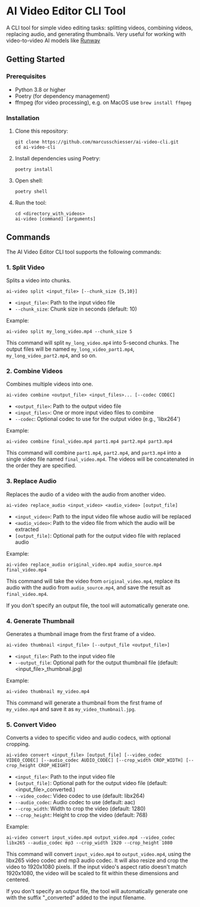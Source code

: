 # AI Video Editor CLI Tool

A CLI tool for simple video editing tasks: splitting videos, combining videos, replacing audio, and generating thumbnails. Very useful for working with video-to-video AI models like [Runway](https://runwayml.com/)

## Getting Started

### Prerequisites

- Python 3.8 or higher
- Poetry (for dependency management)
- ffmpeg (for video processing), e.g. on MacOS use `brew install ffmpeg`

### Installation

1. Clone this repository:
   ```
   git clone https://github.com/marcusschiesser/ai-video-cli.git
   cd ai-video-cli
   ```

2. Install dependencies using Poetry:
   ```
   poetry install 
   ```

3. Open shell:
   ```
   poetry shell
   ```

4. Run the tool:
   ```
   cd <directory_with_videos>
   ai-video [command] [arguments]
   ```

## Commands

The AI Video Editor CLI tool supports the following commands:

### 1. Split Video

Splits a video into chunks.

```
ai-video split <input_file> [--chunk_size {5,10}]
```

- `<input_file>`: Path to the input video file
- `--chunk_size`: Chunk size in seconds (default: 10)

Example:
```
ai-video split my_long_video.mp4 --chunk_size 5
```

This command will split `my_long_video.mp4` into 5-second chunks. The output files will be named 
`my_long_video_part1.mp4`, `my_long_video_part2.mp4`, and so on.


### 2. Combine Videos

Combines multiple videos into one.

```
ai-video combine <output_file> <input_files>... [--codec CODEC]
```

- `<output_file>`: Path to the output video file
- `<input_files>`: One or more input video files to combine
- `--codec`: Optional codec to use for the output video (e.g., 'libx264')

Example:
```
ai-video combine final_video.mp4 part1.mp4 part2.mp4 part3.mp4
```

This command will combine `part1.mp4`, `part2.mp4`, and `part3.mp4` into a single video file named `final_video.mp4`. The videos will be concatenated in the order they are specified.

### 3. Replace Audio

Replaces the audio of a video with the audio from another video.

```
ai-video replace_audio <input_video> <audio_video> [output_file]
```

- `<input_video>`: Path to the input video file whose audio will be replaced
- `<audio_video>`: Path to the video file from which the audio will be extracted
- `[output_file]`: Optional path for the output video file with replaced audio

Example:
```
ai-video replace_audio original_video.mp4 audio_source.mp4 final_video.mp4
```

This command will take the video from `original_video.mp4`, replace its audio with the audio from `audio_source.mp4`, and save the result as `final_video.mp4`.

If you don't specify an output file, the tool will automatically generate one.

### 4. Generate Thumbnail

Generates a thumbnail image from the first frame of a video.

```
ai-video thumbnail <input_file> [--output_file <output_file>]
```

- `<input_file>`: Path to the input video file
- `--output_file`: Optional path for the output thumbnail file (default: <input_file>_thumbnail.jpg)

Example:
```
ai-video thumbnail my_video.mp4
```

This command will generate a thumbnail from the first frame of `my_video.mp4` and save it as `my_video_thumbnail.jpg`.

### 5. Convert Video

Converts a video to specific video and audio codecs, with optional cropping.

```
ai-video convert <input_file> [output_file] [--video_codec VIDEO_CODEC] [--audio_codec AUDIO_CODEC] [--crop_width CROP_WIDTH] [--crop_height CROP_HEIGHT]
```

- `<input_file>`: Path to the input video file
- `[output_file]`: Optional path for the output video file (default: <input_file>_converted.<ext>)
- `--video_codec`: Video codec to use (default: libx264)
- `--audio_codec`: Audio codec to use (default: aac)
- `--crop_width`: Width to crop the video (default: 1280)
- `--crop_height`: Height to crop the video (default: 768)

Example:
```
ai-video convert input_video.mp4 output_video.mp4 --video_codec libx265 --audio_codec mp3 --crop_width 1920 --crop_height 1080
```

This command will convert `input_video.mp4` to `output_video.mp4`, using the libx265 video codec and mp3 audio codec. It will also resize and crop the video to 1920x1080 pixels. If the input video's aspect ratio doesn't match 1920x1080, the video will be scaled to fit within these dimensions and centered.

If you don't specify an output file, the tool will automatically generate one with the suffix "_converted" added to the input filename.
